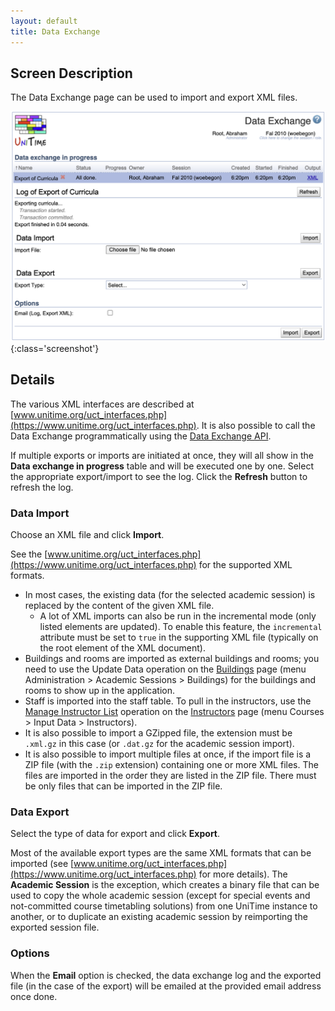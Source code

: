 ```yaml
---
layout: default
title: Data Exchange
---
```



## Screen Description

The Data Exchange page can be used to import and export XML files.

![Data Exchange](images/data-exchange-1.png){:class='screenshot'}


## Details

The various XML interfaces are described at [www.unitime.org/uct_interfaces.php](https://www.unitime.org/uct_interfaces.php). It is also possible to call the Data Exchange programmatically using the [Data Exchange API](manuals/api#9data-exchange).

If multiple exports or imports are initiated at once, they will all show in the **Data exchange in progress** table and will be executed one by one. Select the appropriate export/import to see the log. Click the **Refresh** button to refresh the log.

### Data Import

Choose an XML file and click **Import**.

See the [www.unitime.org/uct_interfaces.php](https://www.unitime.org/uct_interfaces.php) for the supported XML formats.

* In most cases, the existing data (for the selected academic session) is replaced by the content of the given XML file.
    * A lot of XML imports can also be run in the incremental mode (only listed elements are updated). To enable this feature, the `incremental` attribute must be set to `true` in the supporting XML file (typically on the root element of the XML document).
* Buildings and rooms are imported as external buildings and rooms; you need to use the Update Data operation on the [Buildings](buildings#update-data) page (menu Administration > Academic Sessions > Buildings) for the buildings and rooms to show up in the application.
* Staff is imported into the staff table. To pull in the instructors, use the [Manage Instructor List](manage-instructor-list) operation on the [Instructors](instructors) page (menu Courses > Input Data > Instructors).
* It is also possible to import a GZipped file, the extension must be `.xml.gz` in this case (or `.dat.gz` for the academic session import).
* It is also possible to import multiple files at once, if the import file is a ZIP file (with the `.zip` extension) containing one or more XML files. The files are imported in the order they are listed in the ZIP file. There must be only files that can be imported in the ZIP file.

### Data Export

Select the type of data for export and click **Export**.

Most of the available export types are the same XML formats that can be imported (see [www.unitime.org/uct_interfaces.php](https://www.unitime.org/uct_interfaces.php) for more details). The **Academic Session** is the exception, which creates a binary file that can be used to copy the whole academic session (except for special events and not-committed course timetabling solutions) from one UniTime instance to another, or to duplicate an existing academic session by reimporting the exported session file.

### Options

When the **Email** option is checked, the data exchange log and the exported file (in the case of the export) will be emailed at the provided email address once done.
